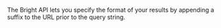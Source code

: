 The Bright API lets you specify the format of your results by appending a suffix to the URL prior to the query string.
